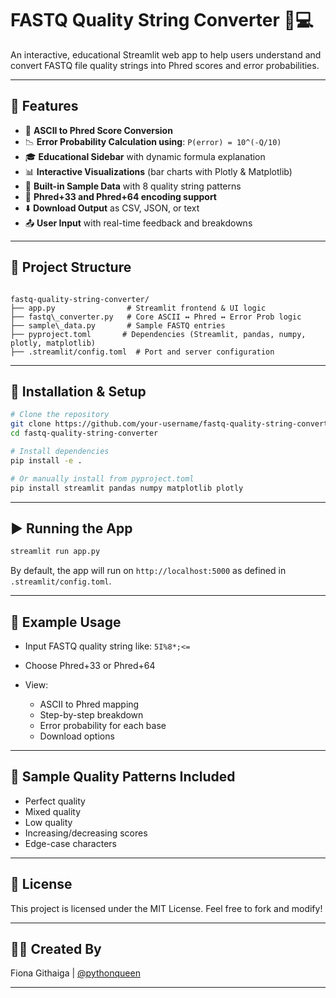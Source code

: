 # FASTQ Quality String Converter 🔬💻

An interactive, educational Streamlit web app to help users understand and convert FASTQ file quality strings into Phred scores and error probabilities.

---

## 🚀 Features

- 🔢 **ASCII to Phred Score Conversion**
- 📉 **Error Probability Calculation using**: `P(error) = 10^(-Q/10)`
- 🎓 **Educational Sidebar** with dynamic formula explanation
- 📊 **Interactive Visualizations** (bar charts with Plotly & Matplotlib)
- 🧪 **Built-in Sample Data** with 8 quality string patterns
- 🔁 **Phred+33 and Phred+64 encoding support**
- ⬇️ **Download Output** as CSV, JSON, or text
- 📤 **User Input** with real-time feedback and breakdowns

---

## 📂 Project Structure

```

fastq-quality-string-converter/
├── app.py                # Streamlit frontend & UI logic
├── fastq\_converter.py   # Core ASCII ↔ Phred ↔ Error Prob logic
├── sample\_data.py       # Sample FASTQ entries
├── pyproject.toml       # Dependencies (Streamlit, pandas, numpy, plotly, matplotlib)
├── .streamlit/config.toml  # Port and server configuration

````

---

## 🔧 Installation & Setup

```bash
# Clone the repository
git clone https://github.com/your-username/fastq-quality-string-converter.git
cd fastq-quality-string-converter

# Install dependencies
pip install -e .

# Or manually install from pyproject.toml
pip install streamlit pandas numpy matplotlib plotly
````

---

## ▶️ Running the App

```bash
streamlit run app.py
```

By default, the app will run on `http://localhost:5000` as defined in `.streamlit/config.toml`.

---

## 🧬 Example Usage

* Input FASTQ quality string like: `5I%8*;<=`
* Choose Phred+33 or Phred+64
* View:

  * ASCII to Phred mapping
  * Step-by-step breakdown
  * Error probability for each base
  * Download options

---

## 📘 Sample Quality Patterns Included

* Perfect quality
* Mixed quality
* Low quality
* Increasing/decreasing scores
* Edge-case characters

---

## 📄 License

This project is licensed under the MIT License. Feel free to fork and modify!

---

## 👩‍🔬 Created By

Fiona Githaiga | [@pythonqueen](https://github.com/FionaG26)

---

